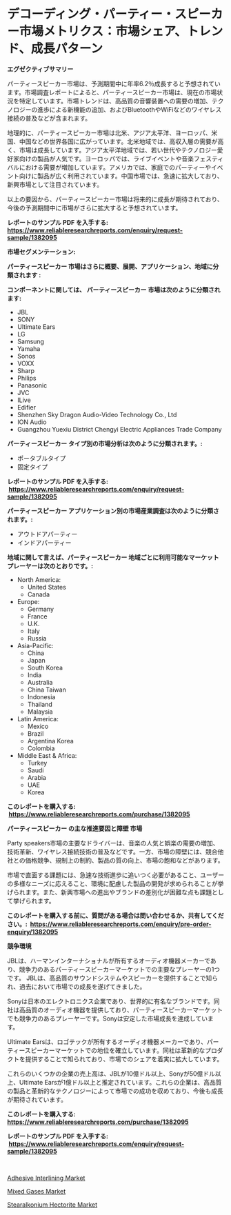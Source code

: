 <p><h1>デコーディング・パーティー・スピーカー市場メトリクス：市場シェア、トレンド、成長パターン</h1></p><p><strong>エグゼクティブサマリー</strong></p>
<p><p>パーティースピーカー市場は、予測期間中に年率6.2％成長すると予想されています。市場調査レポートによると、パーティースピーカー市場は、現在の市場状況を特定しています。市場トレンドは、高品質の音響装置への需要の増加、テクノロジーの進歩による新機能の追加、およびBluetoothやWiFiなどのワイヤレス接続の普及などが含まれます。</p><p>地理的に、パーティースピーカー市場は北米、アジア太平洋、ヨーロッパ、米国、中国などの世界各国に広がっています。北米地域では、高収入層の需要が高く、市場は成長しています。アジア太平洋地域では、若い世代やテクノロジー愛好家向けの製品が人気です。ヨーロッパでは、ライブイベントや音楽フェスティバルにおける需要が増加しています。アメリカでは、家庭でのパーティーやイベント向けに製品が広く利用されています。中国市場では、急速に拡大しており、新興市場として注目されています。</p><p>以上の要因から、パーティースピーカー市場は将来的に成長が期待されており、今後の予測期間中に市場がさらに拡大すると予想されています。</p></p>
<p><strong>レポートのサンプル PDF を入手する: <a href="https://www.reliableresearchreports.com/enquiry/request-sample/1382095">https://www.reliableresearchreports.com/enquiry/request-sample/1382095</a></strong></p>
<p><strong>市場セグメンテーション:</strong></p>
<p><strong> パーティースピーカー 市場はさらに概要、展開、アプリケーション、地域に分類されます :</strong></p>
<p><strong>コンポーネントに関しては、 パーティースピーカー 市場は次のように分類されます: &nbsp;</strong></p>
<p><ul><li>JBL</li><li>SONY</li><li>Ultimate Ears</li><li>LG</li><li>Samsung</li><li>Yamaha</li><li>Sonos</li><li>VOXX</li><li>Sharp</li><li>Philips</li><li>Panasonic</li><li>JVC</li><li>ILive</li><li>Edifier</li><li>Shenzhen Sky Dragon Audio-Video Technology Co., Ltd</li><li>ION Audio</li><li>Guangzhou Yuexiu District Chengyi Electric Appliances Trade Company</li></ul></p>
<p><strong> パーティースピーカー タイプ別の市場分析は次のように分類されます。:</strong></p>
<p><ul><li>ポータブルタイプ</li><li>固定タイプ</li></ul></p>
<p><strong>レポートのサンプル PDF を入手する: &nbsp;<a href="https://www.reliableresearchreports.com/enquiry/request-sample/1382095">https://www.reliableresearchreports.com/enquiry/request-sample/1382095</a></strong></p>
<p><strong> パーティースピーカー アプリケーション別の市場産業調査は次のように分類されます。:</strong></p>
<p><ul><li>アウトドアパーティー</li><li>インドアパーティー</li></ul></p>
<p><strong>地域に関して言えば、パーティースピーカー 地域ごとに利用可能なマーケットプレーヤーは次のとおりです。:</strong></p>
<p><ul>
    <li>
        North America:
        <ul>
            <li>United States</li>
            <li>Canada</li>
        </ul>
    </li>
    <li>
        Europe:
        <ul>
            <li>Germany</li>
            <li>France</li>
            <li>U.K.</li>
            <li>Italy</li>
            <li>Russia</li>
        </ul>
    </li>
    <li>
        Asia-Pacific:
        <ul>
            <li>China</li>
            <li>Japan</li>
            <li>South Korea</li>
            <li>India</li>
            <li>Australia</li>
            <li>China Taiwan</li>
            <li>Indonesia</li>
            <li>Thailand</li>
            <li>Malaysia</li>
        </ul>
    </li>
    <li>
        Latin America:
        <ul>
            <li>Mexico</li>
            <li>Brazil</li>
            <li>Argentina Korea</li>
            <li>Colombia</li>
        </ul>
    </li>
    <li>
        Middle East & Africa:
        <ul>
            <li>Turkey</li>
            <li>Saudi</li>
            <li>Arabia</li>
            <li>UAE</li>
            <li>Korea</li>
        </ul>
    </li>
    </ul></p>
<p><strong>このレポートを購入する: &nbsp;<a href="https://www.reliableresearchreports.com/purchase/1382095">https://www.reliableresearchreports.com/purchase/1382095</a></strong></p>
<p><strong>パーティースピーカー の主な推進要因と障壁 市場</strong></p>
<p><p>Party speakers市場の主要なドライバーは、音楽の人気と娯楽の需要の増加、技術革新、ワイヤレス接続技術の普及などです。一方、市場の障壁には、競合他社との価格競争、規制上の制約、製品の質の向上、市場の飽和などがあります。</p><p>市場で直面する課題には、急速な技術進歩に追いつく必要があること、ユーザーの多様なニーズに応えること、環境に配慮した製品の開発が求められることが挙げられます。また、新興市場への進出やブランドの差別化が困難な点も課題として挙げられます。</p></p>
<p><strong>このレポートを購入する前に、質問がある場合は問い合わせるか、共有してください。:&nbsp; <a href="https://www.reliableresearchreports.com/enquiry/pre-order-enquiry/1382095">https://www.reliableresearchreports.com/enquiry/pre-order-enquiry/1382095</a></strong></p>
<p><strong>競争環境</strong></p>
<p><p>JBLは、ハーマンインターナショナルが所有するオーディオ機器メーカーであり、競争力のあるパーティースピーカーマーケットでの主要なプレーヤーの1つです。 JBLは、高品質のサウンドシステムやスピーカーを提供することで知られ、過去において市場での成長を遂げてきました。</p><p>Sonyは日本のエレクトロニクス企業であり、世界的に有名なブランドです。同社は高品質のオーディオ機器を提供しており、パーティースピーカーマーケットでも競争力のあるプレーヤーです。Sonyは安定した市場成長を達成しています。</p><p>Ultimate Earsは、ロゴテックが所有するオーディオ機器メーカーであり、パーティースピーカーマーケットでの地位を確立しています。同社は革新的なプロダクトを提供することで知られており、市場でのシェアを着実に拡大しています。</p><p>これらのいくつかの企業の売上高は、JBLが10億ドル以上、Sonyが50億ドル以上、Ultimate Earsが1億ドル以上と推定されています。これらの企業は、高品質の製品と革新的なテクノロジーによって市場での成功を収めており、今後も成長が期待されています。</p></p>
<p><strong>このレポートを購入する: &nbsp; <a href="https://www.reliableresearchreports.com/purchase/1382095">https://www.reliableresearchreports.com/purchase/1382095</a></strong></p>
<p><strong>レポートのサンプル PDF を入手する: &nbsp;<a href="https://www.reliableresearchreports.com/enquiry/request-sample/1382095">https://www.reliableresearchreports.com/enquiry/request-sample/1382095</a></strong><strong></strong></p>
<p>&nbsp;</p>
<p><p><a href="https://artistic-helicopter-ca9.notion.site/Adhesive-Interlining-Market-Size-Share-Trends-Analysis-Report-By-Material-By-Type-By-End-user--9a72daf5456f4e0eb978337dfb4debc7">Adhesive Interlining Market</a></p><p><a href="https://picayune-night-cbd.notion.site/Mixed-Gases-Market-Size-Share-Trends-Analysis-Report-By-Application-Regional-Outlook-Competitiv-8401a7156c03438d94141ec4c4edcab5">Mixed Gases Market</a></p><p><a href="https://valiant-lunge-8fe.notion.site/Stearalkonium-Hectorite-Market-Dynamics-2024-2031-Also-about-Its-Market-Trends-Projections-and-Op-82c8b8d05ebe4a2cb4809ee9b61d31ec">Stearalkonium Hectorite Market</a></p></p>